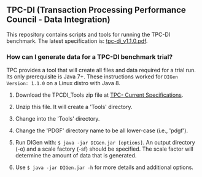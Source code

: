 TPC-DI (Transaction Processing Performance Council - Data Integration)
----------------------------------------------------------------------

This repository contains scripts and tools for running the TPC-DI benchmark.  The latest specification is:
[tpc-di_v1.1.0.pdf](http://www.tpc.org/tpc_documents_current_versions/pdf/tpc-di_v1.1.0.pdf).


### How can I generate data for a TPC-DI benchmark trial?

TPC provides a tool that will create all files and data required for a trial run.  Its only prerequisite is Java 7+.  These instructions
worked for `DIGen Version: 1.1.0` on a Linux distro with Java 8.

1) Download the TPCDI_Tools zip file at [TPC- Current Specifications](http://www.tpc.org/tpc_documents_current_versions/current_specifications.asp).

2) Unzip this file.  It will create a 'Tools' directory.

3) Change into the 'Tools' directory.

4) Change the 'PDGF' directory name to be all lower-case (i.e., 'pdgf').

5) Run DIGen with: `$ java -jar DIGen.jar [options]`.  An output directory (-o) and a scale factory (-sf) should be specified.  The scale factor will
determine the amount of data that is generated.

6) Use `$ java -jar DIGen.jar -h` for more details and additional options.
